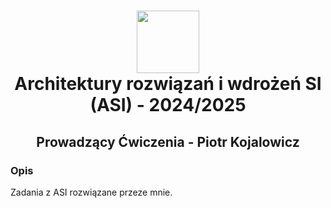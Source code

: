<h1 align="center">
  <div>
    <img width="100" src="https://user-images.githubusercontent.com/88508650/178162459-1cb35c87-903c-4a3b-8b63-b2aa88e344b0.svg" alt="" />
  </div>
Architektury rozwiązań i wdrożeń SI (ASI) - 2024/2025
</h1>

<h2 align="center"> Prowadzący Ćwiczenia - Piotr Kojalowicz</h2>
<h3>Opis</h3>
Zadania z ASI rozwiązane przeze mnie.

